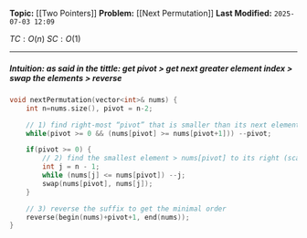 **Topic:** [[Two Pointers]]
**Problem:**  [[Next Permutation]]
**Last Modified:**  `2025-07-03 12:09`

 $TC: O(n)$
 $SC: O(1)$

---
##### **Intuition**: as said in the tittle: get pivot > get next greater element index > swap the elements > reverse

 
```cpp
void nextPermutation(vector<int>& nums) {
	int n=nums.size(), pivot = n-2;

	// 1) find right‑most “pivot” that is smaller than its next element
	while(pivot >= 0 && (nums[pivot] >= nums[pivot+1])) --pivot; 

	if(pivot >= 0) {
		// 2) find the smallest element > nums[pivot] to its right (scan from end)
		int j = n - 1;
		while (nums[j] <= nums[pivot]) --j;
		swap(nums[pivot], nums[j]);
	}

	// 3) reverse the suffix to get the minimal order
	reverse(begin(nums)+pivot+1, end(nums));
}
```

